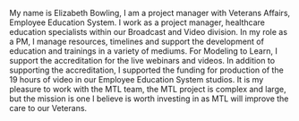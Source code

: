 
My name is Elizabeth Bowling, I am a project manager with Veterans Affairs, Employee Education System. I work as a project manager, healthcare education specialists within our Broadcast and Video division. In my role as a PM, I manage resources, timelines and support the development of education and trainings in a variety of mediums. For Modeling to Learn, I support the accreditation for the live webinars and videos. In addition to supporting the accreditation, I supported the funding for production of the 19 hours of video in our Employee Education System studios.  It is my pleasure to work with the MTL team, the MTL project is complex and large, but the mission is one I believe is worth investing in as MTL will improve the care to our Veterans.
